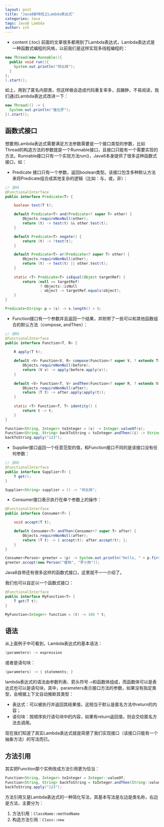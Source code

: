 ```yaml
---
layout: post
title: "Java8新特性之Lambda表达式"
categories: Java
tags: Java8 Lambda
author: zch
---
```


* content
{:toc}
前面的文章很多都用到了Lambda表达式，Lambda表达式是一种函数式编程的风格，以前我们是这样实现多线程编程的：

```java
new Thread(new Runnable(){
  public void run(){
    System.out.println("帅比辉");
  }
};
).start();
```

如上，用到了匿名内部类，但这样做会造成代码重复率多，且臃肿，不易阅读，我们通过Lambda表达式改进一下：

```java
new Thread(() -> {
  System.out.println("傻比罗");
}).start();
```









## 函数式接口

想要用Lambda表达式需要满足方法参数需要是一个接口类型的参数，比如Thread的构造方法的参数就是一个Runnable接口，且接口只能有一个需要实现的方法，Runnable接口只有一个实现方法run()，Java8本身提供了很多这种函数式接口，如：

- Predicate 接口只有一个参数，返回boolean类型。该接口包含多种默认方法来将Predicate组合成其他复杂的逻辑（比如：与，或，非）：

```java
// 源码
@FunctionalInterface
public interface Predicate<T> {

    boolean test(T t);

    default Predicate<T> and(Predicate<? super T> other) {
        Objects.requireNonNull(other);
        return (t) -> test(t) && other.test(t);
    }

    default Predicate<T> negate() {
        return (t) -> !test(t);
    }

    default Predicate<T> or(Predicate<? super T> other) {
        Objects.requireNonNull(other);
        return (t) -> test(t) || other.test(t);
    }
  
    static <T> Predicate<T> isEqual(Object targetRef) {
        return (null == targetRef)
                ? Objects::isNull
                : object -> targetRef.equals(object);
    }
}
```

```java
Predicate<String> p = (s) -> s.length() > 0;
```

- Function接口有一个参数并且返回一个结果，并附带了一些可以和其他函数组合的默认方法（compose, andThen）：

```java
// 源码
@FunctionalInterface
public interface Function<T, R> {

    R apply(T t);
  
    default <V> Function<V, R> compose(Function<? super V, ? extends T> before) {
        Objects.requireNonNull(before);
        return (V v) -> apply(before.apply(v));
    }
  
    default <V> Function<T, V> andThen(Function<? super R, ? extends V> after) {
        Objects.requireNonNull(after);
        return (T t) -> after.apply(apply(t));
    }
  
    static <T> Function<T, T> identity() {
        return t -> t;
    }
}
```

```java
Function<String, Integer> toInteger = (s) -> Integer.valueOf(s);
Function<String, String> backToString = toInteger.andThen((i) -> String.valueOf(i));
backToString.apply("123");
```

- Supplier接口返回一个任意范型的值，和Function接口不同的是该接口没有任何参数：

```java
// 源码
@FunctionalInterface
public interface Supplier<T> {
    T get();
}
```

```java
Supplier<String> supplier = () -> "帅比辉";
```

- Consumer接口表示执行在单个参数上的操作：

```java
@FunctionalInterface
public interface Consumer<T> {

    void accept(T t);

    default Consumer<T> andThen(Consumer<? super T> after) {
        Objects.requireNonNull(after);
        return (T t) -> { accept(t); after.accept(t); };
    }
}
```

```java
Consumer<Person> greeter = (p) -> System.out.println("Hello, " + p.firstName);
greeter.accept(new Person("傻狗", "罗小狗"));
```





Java8自带还有很多这样的函数式接口，这里就不一一介绍了。

我们也可以自定以一个函数式接口：

``` java
@FunctionalInterface
public interface MyFunction<T> {
    T get(T t);
}
```

```java
MyFunction<Integer> function = (t) -> 100 * t;
```



## 语法

从上面例子中可看到，Lambda表达式的基本语法：

```java
(parameters) -> expression
```

或者是语句块：

```java
(parameters) -> { statements; }
```

lambda表达式的语法由参数列表、箭头符号`->`和函数体组成，而函数体可以是表达式也可以是语句块，其中，parameters表示接口方法的参数，如果没有指定类型，会根据上下文自动推断其类型：

- 表达式：可以被执行并返回其结果值，这相当于默认是匿名方法中return的内容；
- 语句块：按顺序执行语句块中的内容，如果有return返回值，则会交给匿名方法去调用。

现在我们知道了其实Lambda表达式就是简便了我们实现接口（该接口只能有一个抽象方法）的写法而已。



## 方法引用

其实把Function那个实例改成方法引用更为恰当：

```java
Function<String, Integer> toInteger = Integer::valueOf;
Function<String, String> backToString = toInteger.andThen(String::valueOf);
backToString.apply("123");
```

方法引用又是Lambda表达式的一种简化写法，其基本写法是左边是类名称，右边是方法，主要分为：

1. 方法引用：`ClassName::methodName`
2. 构造方法引用：`Class::new`